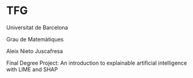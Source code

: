 # TFG

Universitat de Barcelona

Grau de Matemàtiques

Aleix Nieto Juscafresa

Final Degree Project: An introduction to explainable artificial intelligence with LIME and SHAP
